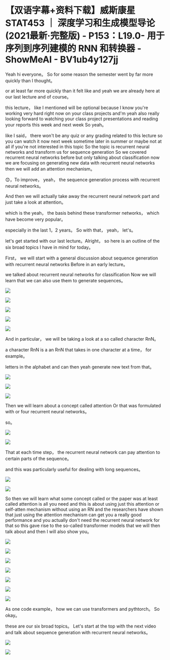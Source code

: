 # 【双语字幕+资料下载】威斯康星 STAT453 ｜ 深度学习和生成模型导论(2021最新·完整版) - P153：L19.0- 用于序列到序列建模的 RNN 和转换器 - ShowMeAI - BV1ub4y127jj

Yeah hi everyone。 So for some reason the semester went by far more quickly than I thought。

 or at least far more quickly than it felt like and yeah we are already here at our last lecture and of course。

 this lecture， like I mentioned will be optional because I know you're working very hard right now on your class projects and'm yeah also really looking forward to watching your class project presentations and reading your reports this week and next week So yeah。

 like I said， there won't be any quiz or any grading related to this lecture so you can watch it now next week sometime later in summer or maybe not at all if you're not interested in this topic So the topic is recurrent neural networks and transform us for sequence generation So we covered recurrent neural networks before but only talking about classification now we are focusing on generating new data with recurrent neural networks then we will add an attention mechanism。

😊，To improve， yeah， the sequence generation process with recurrent neural networks。

 And then we will actually take away the recurrent neural network part and just take a look at attention。

 which is the yeah， the basis behind these transformer networks， which have become very popular。

 especially in the last 1，2 years。 So with that， yeah， let's。

 let's get started with our last lecture。Alright， so here is an outline of the six broad topics I have in mind for today。

 First， we will start with a general discussion about sequence generation with recurrent neural networks Before in an early lecture。

 we talked about recurrent neural networks for classification Now we will learn that we can also use them to generate sequences。



![](img/821c6a0e498995258a60a276c6a09a5c_1.png)

![](img/821c6a0e498995258a60a276c6a09a5c_2.png)

![](img/821c6a0e498995258a60a276c6a09a5c_3.png)

![](img/821c6a0e498995258a60a276c6a09a5c_4.png)

![](img/821c6a0e498995258a60a276c6a09a5c_5.png)

And in particular， we will be taking a look at a so called character RnN。

 a character RnN is a an RnN that takes in one character at a time， for example。

 letters in the alphabet and can then yeah generate new text from that。



![](img/821c6a0e498995258a60a276c6a09a5c_7.png)

![](img/821c6a0e498995258a60a276c6a09a5c_8.png)

![](img/821c6a0e498995258a60a276c6a09a5c_9.png)

Then we will learn about a concept called attention Or that was formulated with or four recurrent neural networks。

 so。

![](img/821c6a0e498995258a60a276c6a09a5c_11.png)

![](img/821c6a0e498995258a60a276c6a09a5c_12.png)

That at each time step， the recurrent neural network can pay attention to certain parts of the sequence。

 and this was particularly useful for dealing with long sequences。



![](img/821c6a0e498995258a60a276c6a09a5c_14.png)

![](img/821c6a0e498995258a60a276c6a09a5c_15.png)

So then we will learn what some concept called or the paper was at least called attention is all you need and this is about using just this attention or self-atten mechanism without using an RN and the researchers have shown that just using the attention mechanism can get you a really good performance and you actually don't need the recurrent neural network for that so this gave rise to the so-called transformer models that we will then talk about and then I will also show you。



![](img/821c6a0e498995258a60a276c6a09a5c_17.png)

![](img/821c6a0e498995258a60a276c6a09a5c_18.png)

![](img/821c6a0e498995258a60a276c6a09a5c_19.png)

![](img/821c6a0e498995258a60a276c6a09a5c_20.png)

![](img/821c6a0e498995258a60a276c6a09a5c_21.png)

![](img/821c6a0e498995258a60a276c6a09a5c_22.png)

![](img/821c6a0e498995258a60a276c6a09a5c_23.png)

As one code example， how we can use transformers and pythtorch。 So okay。

 these are our six broad topics。 Let's start at the top with the next video and talk about sequence generation with recurrent neural networks。



![](img/821c6a0e498995258a60a276c6a09a5c_25.png)

![](img/821c6a0e498995258a60a276c6a09a5c_26.png)